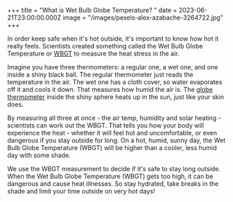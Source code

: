 +++
title = "What is Wet Bulb Globe Temperature? "
date = 2023-06-21T23:00:00.000Z
image = "/images/pexels-alex-azabache-3264722.jpg"
+++

In order keep safe when it's hot outside, it's important to know how hot it really feels. Scientists created something called the Wet Bulb Globe Temperature or [WBGT]() to measure the heat stress in the air.

Imagine you have three thermometers: a regular one, a wet one, and one inside a shiny black ball. The regular thermometer just reads the temperature in the air. The wet one has a cloth cover, so water evaporates off it and cools it down. That measures how humid the air is. The [globe thermometer]() inside the shiny sphere heats up in the sun, just like your skin does.

By measuring all three at once - the air temp, humidity and solar heating - scientists can work out the WBGT. That tells you how your body will experience the heat - whether it will feel hot and uncomfortable, or even dangerous if you stay outside for long. On a hot, humid, sunny day, the Wet Bulb Globe Temperature (WBGT) will be higher than a cooler, less humid day with some shade.

We use the WBGT measurement to decide if it's safe to stay long outside. When the Wet Bulb Globe Temperature (WBGT) gets too high, it can be dangerous and cause heat illnesses. So stay hydrated, take breaks in the shade and limit your time outside on very hot days!
